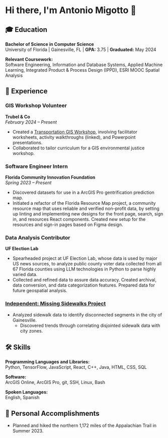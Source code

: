 # Hi there, I'm Antonio Migotto 👋

## 🎓 Education

**Bachelor of Science in Computer Science**  
University of Florida | Gainesville, FL | **GPA:** 3.75 | **Graduated:** May 2024

**Relevant Coursework:**  
Software Engineering, Information and Database Systems, Applied Machine Learning, Integrated Product & Process Design (IPPD), ESRI MOOC Spatial Analysis

## 💼 Experience

### GIS Workshop Volunteer
**Trubel & Co**  
*February 2024 – Present*

- Created a [Transportation GIS Workshop](https://docs.google.com/document/d/1bRLQRq5F8YLSX2xWlHaqCaDX4F7A0QGEpmtljX2-JG4/edit?usp=sharing), involving facilitator worksheets, activity walkthroughs (linked), and Powerpoint presentations.
- Collaborated to tailor curriculum for a GIS environmental justice workshop.

### Software Engineer Intern
**Florida Community Innovation Foundation**  
*Spring 2023 – Present*

- Discovered datasets for use in a ArcGIS Pro gentrification prediction map.
- Initiated a refactor of the Florida Resource Map project, a community resource map that uses reliable and verified non-profit data, by setting up linting and implementing new designs for the front page, search, sign in, and resources React components. Created new setup for the resources and sign-in pages based on Figma design.

### Data Analysis Contributor
**UF Election Lab**

- Spearheaded project at UF Election Lab, whose data is used by major US news sources, to analyze public county voter data collected from all 67 Florida counties using LLM technologies in Python to parse highly varied data.
- Collected and refined data to assure data accuracy. Created archival, data conversion, and data categorization features. Prepared data for future geospatial analysis.

### [Independent: Missing Sidewalks Project](https://ufl.maps.arcgis.com/home/item.html?id=54ce75775d94473398bfb6e87aac4602)
- Analyzed sidewalk data to identify disconnected segments in the city of Gainesville.
  - Discovered trends through correlating disjointed sidewalk data with city zones.

## 🛠️ Skills

**Programming Languages and Libraries:**  
Python, TensorFlow, JavaScript, React, C++, Java, HTML, CSS, SQL

**Software:**  
ArcGIS Online, ArcGIS Pro, git, SSH, Linux, Bash

**Spoken Languages:**  
English, Spanish

## 🎒 Personal Accomplishments

- Planned and hiked the northern 1,172 miles of the Appalachian Trail in Summer 2023.

<!--
**antoniomigotto/antoniomigotto** is a ✨ _special_ ✨ repository because its `README.md` (this file) appears on your GitHub profile.

Here are some ideas to get you started:

- 🔭 I’m currently working on ...
- 🌱 I’m currently learning ...
- 👯 I’m looking to collaborate on ...
- 🤔 I’m looking for help with ...
- 💬 Ask me about ...
- 📫 How to reach me: ...
- 😄 Pronouns: ...
- ⚡ Fun fact: ...
-->
